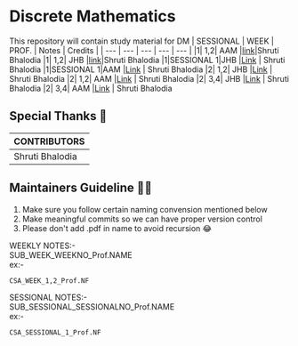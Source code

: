 # Discrete Mathematics

This repository will contain study material for DM
| SESSIONAL | WEEK | PROF. | Notes | Credits |
| --- | --- | --- | --- | --- |
|1| 1,2| AAM |[link](./DM_WEEK_1,2_Prof.AAM.pdf)|Shruti Bhalodia
|1| 1,2| JHB |[link](./DM_WEEK_1,2_Prof.JHB.pdf)|Shruti Bhalodia
|1|SESSIONAL 1|JHB |[Link](./DM_SESSIONAL_1_Prof.JB.pdf) | Shruti Bhalodia
|1|SESSIONAL 1|AAM |[Link](./DM_SESSIONAL_1_Prof.AAM.pdf) | Shruti Bhalodia
|2| 1,2| JHB |[Link](./DM_SESSION_2_WEEK_1,2_PROF.JHB.pdf) | Shruti Bhalodia
|2| 1,2| AAM |[Link](./DM_SESSION_2_WEEK_1,2_PROF.AAM.pdf) | Shruti Bhalodia
|2| 3,4| JHB |[Link](./DM_SESSIONAL_2_WEEK_3,4_PROF.JHB.pdf) | Shruti Bhalodia
|2| 3,4| AAM |[Link](./DM_SESSIONAL_2_WEEK_3,4_PROF.AAM.pdf) | Shruti Bhalodia


## Special Thanks 🙏
| CONTRIBUTORS |
| --- |
| Shruti Bhalodia |




## Maintainers Guideline 👨‍💻
1. Make sure you follow certain naming convension mentioned below
2. Make meaningful commits so we can have proper version control
3. Please don't add  .pdf  in name to avoid recursion 😂

WEEKLY NOTES:-<br>
SUB_WEEK_WEEKNO_Prof.NAME
<br>ex:-
```
CSA_WEEK_1,2_Prof.NF
```

SESSIONAL NOTES:-<br>
SUB_SESSIONAL_SESSIONALNO_Prof.NAME
<br>ex:-

```
CSA_SESSIONAL_1_Prof.NF
```
